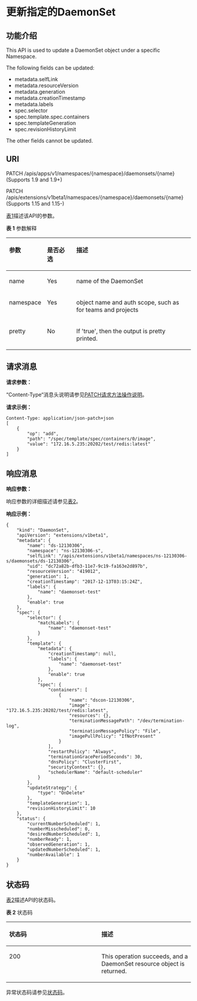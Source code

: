# 更新指定的DaemonSet<a name="cce_02_0139"></a>

## 功能介绍<a name="section3515545"></a>

This API is used to update a DaemonSet object under a specific Namespace.

The following fields can be updated:

-   metadata.selfLink
-   metadata.resourceVersion
-   metadata.generation
-   metadata.creationTimestamp
-   metadata.labels
-   spec.selector
-   spec.template.spec.containers
-   spec.templateGeneration
-   spec.revisionHistoryLimit

The other fields cannot be updated.

## URI<a name="section31639905"></a>

PATCH /apis/apps/v1/namespaces/\{namespace\}/daemonsets/\{name\} \(Supports 1.9 and 1.9+\)

PATCH /apis/extensions/v1beta1/namespaces/\{namespace\}/daemonsets/\{name\} \(Supports 1.15 and 1.15-\)

[表1](#d0e33576)描述该API的参数。

**表 1**  参数解释

<a name="d0e33576"></a>
<table><thead align="left"><tr id="row63400708"><th class="cellrowborder" valign="top" width="17.348265173482652%" id="mcps1.2.4.1.1"><p id="p65652297517"><a name="p65652297517"></a><a name="p65652297517"></a>参数</p>
</th>
<th class="cellrowborder" valign="top" width="16.328367163283673%" id="mcps1.2.4.1.2"><p id="p165661629135114"><a name="p165661629135114"></a><a name="p165661629135114"></a>是否必选</p>
</th>
<th class="cellrowborder" valign="top" width="66.32336766323368%" id="mcps1.2.4.1.3"><p id="p14567629115114"><a name="p14567629115114"></a><a name="p14567629115114"></a>描述</p>
</th>
</tr>
</thead>
<tbody><tr id="row49750336"><td class="cellrowborder" valign="top" width="17.348265173482652%" headers="mcps1.2.4.1.1 "><p id="p3245433"><a name="p3245433"></a><a name="p3245433"></a>name</p>
</td>
<td class="cellrowborder" valign="top" width="16.328367163283673%" headers="mcps1.2.4.1.2 "><p id="p61553490"><a name="p61553490"></a><a name="p61553490"></a>Yes</p>
</td>
<td class="cellrowborder" valign="top" width="66.32336766323368%" headers="mcps1.2.4.1.3 "><p id="p19776755"><a name="p19776755"></a><a name="p19776755"></a>name of the DaemonSet</p>
</td>
</tr>
<tr id="row43773070"><td class="cellrowborder" valign="top" width="17.348265173482652%" headers="mcps1.2.4.1.1 "><p id="p55957807"><a name="p55957807"></a><a name="p55957807"></a>namespace</p>
</td>
<td class="cellrowborder" valign="top" width="16.328367163283673%" headers="mcps1.2.4.1.2 "><p id="p36288557"><a name="p36288557"></a><a name="p36288557"></a>Yes</p>
</td>
<td class="cellrowborder" valign="top" width="66.32336766323368%" headers="mcps1.2.4.1.3 "><p id="p53692015"><a name="p53692015"></a><a name="p53692015"></a>object name and auth scope, such as for teams and projects</p>
</td>
</tr>
<tr id="row13466094"><td class="cellrowborder" valign="top" width="17.348265173482652%" headers="mcps1.2.4.1.1 "><p id="p17011793"><a name="p17011793"></a><a name="p17011793"></a>pretty</p>
</td>
<td class="cellrowborder" valign="top" width="16.328367163283673%" headers="mcps1.2.4.1.2 "><p id="p35778030"><a name="p35778030"></a><a name="p35778030"></a>No</p>
</td>
<td class="cellrowborder" valign="top" width="66.32336766323368%" headers="mcps1.2.4.1.3 "><p id="p12339307"><a name="p12339307"></a><a name="p12339307"></a>If 'true', then the output is pretty printed.</p>
</td>
</tr>
</tbody>
</table>

## 请求消息<a name="section16323694"></a>

**请求参数：**

“Content-Type“消息头说明请参见[PATCH请求方法操作说明](PATCH请求方法操作说明.md)。

**请求示例：**

```
Content-Type: application/json-patch+json
[
    {
        "op": "add",
        "path": "/spec/template/spec/containers/0/image",
        "value": "172.16.5.235:20202/test/redis:latest"
    }
]
```

## 响应消息<a name="section12695519"></a>

**响应参数：**

响应参数的详细描述请参见[表2](创建DaemonSet.md#d0e31376)。

**响应示例：**

```
{
    "kind": "DaemonSet",
    "apiVersion": "extensions/v1beta1",
    "metadata": {
        "name": "ds-12130306",
        "namespace": "ns-12130306-s",
        "selfLink": "/apis/extensions/v1beta1/namespaces/ns-12130306-s/daemonsets/ds-12130306",
        "uid": "dc72a82b-dfb3-11e7-9c19-fa163e2d897b",
        "resourceVersion": "419012",
        "generation": 1,
        "creationTimestamp": "2017-12-13T03:15:24Z",
        "labels": {
            "name": "daemonset-test"
        },
        "enable": true
    },
    "spec": {
        "selector": {
            "matchLabels": {
                "name": "daemonset-test"
            }
        },
        "template": {
            "metadata": {
                "creationTimestamp": null,
                "labels": {
                    "name": "daemonset-test"
                },
                "enable": true
            },
            "spec": {
                "containers": [
                    {
                        "name": "dscon-12130306",
                        "image": "172.16.5.235:20202/test/redis:latest",
                        "resources": {},
                        "terminationMessagePath": "/dev/termination-log",
                        "terminationMessagePolicy": "File",
                        "imagePullPolicy": "IfNotPresent"
                    }
                ],
                "restartPolicy": "Always",
                "terminationGracePeriodSeconds": 30,
                "dnsPolicy": "ClusterFirst",
                "securityContext": {},
                "schedulerName": "default-scheduler"
            }
        },
        "updateStrategy": {
            "type": "OnDelete"
        },
        "templateGeneration": 1,
        "revisionHistoryLimit": 10
    },
    "status": {
        "currentNumberScheduled": 1,
        "numberMisscheduled": 0,
        "desiredNumberScheduled": 1,
        "numberReady": 1,
        "observedGeneration": 1,
        "updatedNumberScheduled": 1,
        "numberAvailable": 1
    }
}
```

## 状态码<a name="section47150815"></a>

[表2](#d0e33671)描述API的状态码。

**表 2**  状态码

<a name="d0e33671"></a>
<table><thead align="left"><tr id="row63854776"><th class="cellrowborder" valign="top" width="50%" id="mcps1.2.3.1.1"><p id="p4854401"><a name="p4854401"></a><a name="p4854401"></a>状态码</p>
</th>
<th class="cellrowborder" valign="top" width="50%" id="mcps1.2.3.1.2"><p id="p57662206"><a name="p57662206"></a><a name="p57662206"></a>描述</p>
</th>
</tr>
</thead>
<tbody><tr id="row40127128"><td class="cellrowborder" valign="top" width="50%" headers="mcps1.2.3.1.1 "><p id="p29071926"><a name="p29071926"></a><a name="p29071926"></a>200</p>
</td>
<td class="cellrowborder" valign="top" width="50%" headers="mcps1.2.3.1.2 "><p id="p6015809"><a name="p6015809"></a><a name="p6015809"></a>This operation succeeds, and a DaemonSet resource object is returned.</p>
</td>
</tr>
</tbody>
</table>

异常状态码请参见[状态码](状态码.md)。

